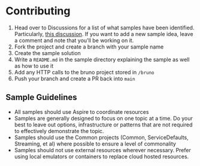 # Contributing

1. Head over to Discussions for a list of what samples have been identified. Particularly, [this discussion](https://github.com/jsedlak/orleans-samples/discussions/2). If you want to add a new sample idea, leave a comment and note that you'll be working on it.
2. Fork the project and create a branch with your sample name
3. Create the sample solution
4. Write a `README.md` in the sample directory explaining the sample as well as how to use it
5. Add any HTTP calls to the bruno project stored in `/bruno`
6. Push your branch and create a PR back into `main`

## Sample Guidelines

- All samples should use Aspire to coordinate resources
- Samples are generally designed to focus on one topic at a time. Do your best to leave out options, infrastructure or patterns that are not required to effectively demonstrate the topic.
- Samples should use the Common projects (Common, ServiceDefaults, Streaming, et al) where possible to ensure a level of commonality
- Samples should not use external resources wherever necessary. Prefer using local emulators or containers to replace cloud hosted resources.
